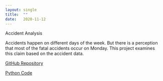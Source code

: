 ```yaml
---
layout: single
title:  ""
date:   2020-11-12
---
```


Accident Analysis

Accidents happen on different days of the week. But there is a perception that most of the fatal accidents occur on Monday. This project examines this claim based on the accident data.

[GitHub Repository](https://github.com/databinary/AccidentAnalysis)

[Python Code](https://github.com/databinary/AccidentAnalysis/blob/master/Finalproject.ipynb)
